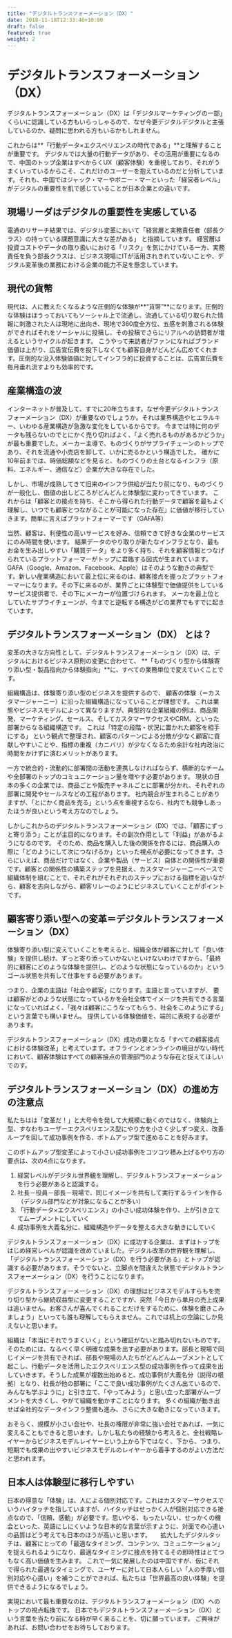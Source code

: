 ```yaml
---
title: "デジタルトランスフォーメーション（DX）"
date: 2018-11-18T12:33:46+10:00
draft: false
featured: true
weight: 2
---
```

# デジタルトランスフォーメーション（DX）

デジタルトランスフォーメーション（DX）は「デジタルマーケティングの一部」くらいに認識している方もいらっしゃるので、なぜ今更デジタルデジタルと主張しているのか、疑問に思われる方もいるかもしれません。

これからは**「行動データ×エクスペリエンスの時代である」**と理解することが重要です。
デジタルでは大量の行動データがあり、その活用が重要になるので、中国のトップ企業はすべからくUX（顧客体験）を重視しており、それがうまくいっているからこそ、これだけのユーザーを抱えているのだと分析しています。それも、中国ではジャック・マーやポニー・マーといった「経営者レベル」がデジタルの重要性を肌で感じていることが日本企業との違いです。

## 現場リーダはデジタルの重要性を実感している
電通のリサーチ結果では、デジタル変革において「経営層と実務責任者（部長クラス）の持っている課題意識に大きな差がある」 と指摘しています。
経営層は投資コストやデータの取り扱いにおける「リスク」を気にかけている一方、実務責任を負う部長クラスは、ビジネス現場にITが活用されきれていないことや、デジタル変革後の業務における企業の能力不足を懸念しています。


## 現代の貨幣
現代は、人に教えたくなるような圧倒的な体験が**“貨幣”**になります。圧倒的な体験はほうっておいてもソーシャル上で流通し、流通している切り取られた情報に刺激された人は現地に出向き、現地で360度全方位、五感を刺激される体験ができればそれをソーシャルに投稿し、その投稿でさらにリアルへの訪問者が増えるというサイクルが起きます。
こうやって来訪者がファンになればブランド価値は上がり、広告宣伝費を投下しなくても顧客自身がどんどん広めてくれます。圧倒的な没入体験価値に対してインフラ的に投資することは、広告宣伝費を毎月垂れ流すよりも効率的です。

## 産業構造の波
インターネットが普及して、すでに20年立ちます。なぜ今更デジタルトランスフォーメーション（DX）が重要なのでしょうか。それは業界構造やヒエラルキー、いわゆる産業構造が急激な変化をしているからです。
今までは特に何のデータも残らないのでとにかく売り切ればよく、「よく売れるものがあるかどうか」が最も重要でした。メーカー主導で、ものづくりがサプライチェーンのトップであり、それを流通や小売店を卸して、いかに売るかという構造でした。
確かに10年前までは、時価総額などを見ると、ものづくりの土台となるインフラ（原料、エネルギー、通信など）企業が大きな存在でした。 

しかし、市場が成熟してきて旧来のインフラ供給が当たり前になり、ものづくりが一般化し、価値の出しどころがどんどんと体験型に変わってきています。
これからは「顧客との接点を持ち、そこから得られた行動データで顧客を最もよく理解し、いつでも顧客とつながることが可能になった存在」に価値が移行していきます。簡単に言えばプラットフォーマーです（GAFA等）

当然、顧客は、利便性の高いサービスを好み、信頼できて好きな企業のサービスにのみ時間を使います。 結果データのやり取りが新たなインフラとなり、最もお金を生み出しやすい「購買データ」をより多く持ち、それを顧客情報とつなげられているプラットフォーマーがトップに君臨する図式が生まれています。
GAFA（Google、Amazon、Facebook、Apple）はそのような動きの典型です。新しい産業構造において最上位に来るのは、顧客接点を握ったプラットフォーマーになります。その下に来るのが、業界ごとに体験型で価値提供をしているサービス提供者で、その下にメーカーが位置づけられます。
メーカを最上位としていたサプライチェーンが、今までと逆転する構造がどの業界でもすでに起きています。

## デジタルトランスフォーメーション（DX） とは？
変革の大きな方向性として、デジタルトランスフォーメーション（DX）は、デジタルにおけるビジネス原則の変更に合わせて、
**「ものづくり型から体験寄り添い型・製品指向から体験指向」**に、すべての業務単位で変えていくことです。

組織構造は、体験寄り添い型のビジネスを提供するので、 顧客の体験（＝カスタマージャーニー）に沿った組織構造になっていることが理想です。
これは業態やビジネスモデルによって異なりますが、典型的な企業組織の例は、商品開発、マーケティング、セールス、そしてカスタマーサクセスやCRM、といった部署からなる組織構造です。
これは「特定の段階・状況に置かれた顧客を相手にする」 という観点で整理され、顧客のパターンによる分散が少なく顧客に貢献しやすいことや、指標の重複（カニバリ）が少なくなるため余計な社内政治に時間をかけずに済むメリットがあります。

一方で統合的・流動的に部署間の活動を連携しなければならず、横断的なチームや全部署のトップのコミュニケーション量を増やす必要があります。 
現状の日本の多くの企業では、商品ごとや販売チャネルごとに部署が分かれ、それぞれの部署に開発やセールスなどの工程があります。
社内競合が生まれることがありますが、「とにかく商品を売る」という点を重視するなら、社内でも競争しあったほうが良いという考え方なのでしょう。

しかしこれからのデジタルトランスフォーメーション（DX）では、「顧客にずっと寄り添う」ことが主目的になります。その副次作用として「利益」があがるようになるのです。
そのため、商品を購入した後の関係を作るには、商品購入の際に「どのようにして次につなげるか」といった視点が必要になってきます。さらにいえば、商品だけではなく、企業や製品（サービス）自体との関係性が重要です。顧客との関係性の構築ステップを見据え、カスタマージャーニーベースで組織体制を組むことで、それぞれがそれぞれのステップにおける指標を追いながら、顧客を志向しながら、顧客リレーのようにビジネスしていくことがポイントです。

## 顧客寄り添い型への変革＝デジタルトランスフォーメーション（DX）
体験寄り添い型に変えていくことを考えると、組織全体が顧客に対して「良い体験」を提供し続け、ずっと寄り添っていかないといけないわけですから、「最終的に顧客にどのような体験を提供し、どのような状態になっているのか」というゴール状態を共有して仕事をする必要があります。

つまり、企業の主語は「社会や顧客」になります。主語と言っていますが、 要は顧客がどのような状態になっているかを会社全体でイメージを共有できる言葉になっていればよく、「我々は顧客にこうなってもらう、社会をこのようにする」という言葉でも構いません。
提供している体験価値を、端的に表現する必要があります。

デジタルトランスフォーメーション（DX）成功の要となる「すべての顧客接点における体験改革」と考えています。オフラインとオンラインの境目がない時代において、顧客体験はすべての顧客接点の管理部門のような存在と捉えてほしいでのす。

## デジタルトランスフォーメーション（DX）の進め方の注意点
私たちはは「変革だ！」と大号令を発して大規模に動くのではなく、体験向上型、すなわちユーザーエクスペリエンス型にやり方を小さく少しずつ変え、改善ループを回して成功事例を作る、ボトムアップ型で進めることを好みます。

このボトムアップ型変革によって小さい成功事例をコツコツ積み上げるやり方の要点は、次の4点になります。
1. 経営レベルがデジタル世界観を理解し、デジタルトランスフォーメーションを行う必要があると認識する。
2. 社長－役員－部長－現場で、同じイメージを共有して実行するラインを作る（デジタル部門などが対象になることが多い）
3. 「行動データ×エクスペリエンス」の小さい成功体験を作り、上が引き立ててムーブメントにしていく
4. 成功事例を大義名分に、組織構造やデータを整える大きな動きにしていく

デジタルトランスフォーメーション（DX）に成功する企業は、まずはトップをはじめ経営レベルが認識を改めていました。デジタル改革の世界観を理解し、「デジタルトランスフォーメーション（DX）を行う必要がある」とトップが認識する必要があります。そうでないと、立脚点を間違えた状態でデジタルトランスフォーメーション（DX）を行うことになります。


デジタルトランスフォーメーション（DX）の理想はビジネスモデルすらもを売り切り型から継続収益型に変更することですが、突然「今日から単月の売上成果は追いません。お客さんが喜んでくれることだけをするために、体験を磨きこみましょう」といっても誰も理解してもらえません。これでは机上の空論にしか見えないと思います。

組織は「本当にそれでうまくいく」という確証がないと踏み切れないものです。 そのためには、なるべく早く明確な成果を出す必要があります。部長と現場で同じイメージを共有できれば、部長や現場の人たちがどんどんムーブメントとして起こし、行動データを活用したエクスペリエンス型の成功事例を作って成果を出していきます。そうした成果が複数出始めると、成功事例が大義名分（説得の根拠）となり、社長が他の部署に「ここで良い成功事例がたくさん出ているので、みんなも学ぶように」と引き立て、「やってみよう」と思い立った部署がムーブメントを大きくし、やがて組織を動かすことになります。
多くの組織が動き出せば全社的なデータインフラ整備も進み、さらに大きな動きになっていきます。 

おそらく、規模が小さい会社や、社長の権限が非常に強い会社であれば、一気に変えることもできると思います。しかし私たちの経験から考えると、全社戦略レイヤーからビジネスモデルレイヤーという上から下ではなく、下から、つまり、短期でも成果の出やすいビジネスモデルのレイヤーから着手するのがよい方法だと思われます。

## 日本人は体験型に移行しやすい
日本の得意な「体験」は、人による個別対応です。これはカスタマーサクセスでいうハイタッチを指していますが、ハイタッチはせっかく人が個別対応できる接点なので、「信頼、感動」が必要です。思いやる、もったいない、せっかくの機会といった、英語にしにくいような日本的な言葉が示すように、対面での心遣いの品質はどう考えても日本のほうが高いと思います。 　
拡大したデジタルタッチは、顧客にとっての「最適なタイミング、コンテンツ、コミュニケーション」を捉えられるようになり、最適なタイミングに接点を持てるその即時性はとてつもなく高い価値を生みます。
これで一気に発展したのは中国ですが、仮にそれで得られた最適なタイミングで、ユーザーに対して日本人らしい「人の手厚い個別対応や心遣い」を補うことができれば、私たちは「世界最高の良い体験」を提供できるようになるでしょう。

実現において最も重要なのは、デジタルトランスフォーメーション（DX）へのトップの視点転換です。
日本でもデジタルトランスフォーメーション（DX）という言葉を当たり前になる時が早く来ることを、切に願っています。
ご興味があれば、お問い合わせをお待ちしております。


